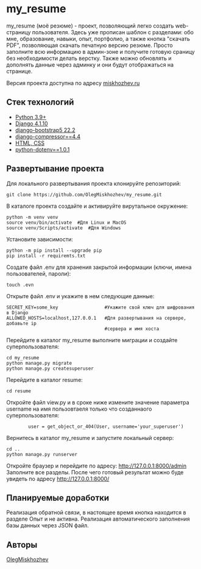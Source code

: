# my_resume

my_resume (моё резюме) - проект, позволяющий легко создать web-страницу 
пользователя. Здесь уже прописан шаблон с разделами: обо мне, образование, 
навыки, опыт, портфолио, а также кнопка "скачать PDF", позволяющая скачать
печатную версию резюме. Просто заполните всю информацию в админ-зоне и
получите готовую сраницу без необходимости делать верстку. Также можно обновлять
и дополнять данные через админку и они будут отображаться на странице.

Версия проекта доступна по адресу [miskhozhev.ru](https://miskhozhev.ru)

## Стек технологий

* [Python 3.9+](https://www.python.org)
* [Django 4.1.10](https://www.djangoproject.com)
* [django-bootstrap5 22.2](https://django-bootstrap5.readthedocs.io)
* [django-compressor==4.4](https://django-compressor.readthedocs.io)
* [HTML, CSS](https://developer.mozilla.org/ru/)
* [python-dotenv==1.0.1](https://pypi.org/project/python-dotenv/)

## Развертывание проекта

Для локального развертывания проекта клонируйте репозиторий:

```console
git clone https://github.com/OlegMiskhozhev/my_resume.git
```

В каталоге проекта создайте и активируйте вирутальное окружение:
```console
python -m venv venv
source venv/bin/activate  #Для Linux и MacOS
source venv/Scripts/activate  #Для Windows
```

Установите зависимости:
```console
python -m pip install --upgrade pip
pip install -r requiremts.txt
```

Создате файл .env для хранения закрытой информации
(ключи, имена пользователей, пароли):
```console
touch .evn
```

Открыте файл .env и укажите в нем следующие данные:
```console
SECRET_KEY=some_key                 #Укажите свой ключ для шифрования в Django
ALLOWED_HOSTS=localhost,127.0.0.1   #Для развертывания на сервере, добавьте ip
                                    #сервера и имя хоста
```

Перейдите в каталог my_resume выполните миграции и создайте суперпользователя:
```console
cd my_resume
python manage.py migrate
python manage.py createsuperuser
```

Перейдите в каталог resume:
```console
cd resume
```

Откройте файл view.py и в сроке ниже измените значение параметра username
на имя пользовтаеля только что созданнаого суперпользователя:
```
        user = get_object_or_404(User, username='your_superuser')
```

Вернитесь в каталог my_resume и запустите локальный сервер:
```console
cd ..
python manage.py runserver
```

Откройте браузер и перейдите по адресу: http://127.0.0.1:8000/admin
Заполните все разделы. После чего готовый результат можно буде увидеть по
адресу http://127.0.0.1:8000/

## Планируемые доработки

Реализация обратной связи, в настоящее время кнопка находится в разделе Опыт
и не активна.
Реализация автоматического заполнения базы данных через JSON файл.

## Авторы
[OlegMiskhozhev](https://github.com/OlegMiskhozhev)